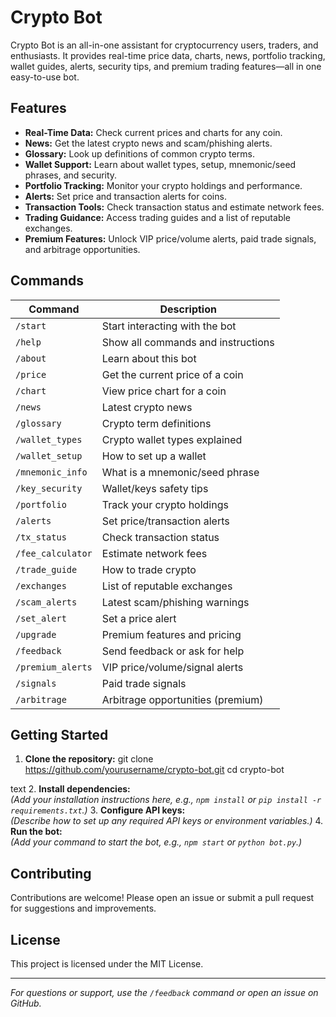 # Crypto Bot

Crypto Bot is an all-in-one assistant for cryptocurrency users, traders, and enthusiasts. It provides real-time price data, charts, news, portfolio tracking, wallet guides, alerts, security tips, and premium trading features—all in one easy-to-use bot.

## Features

- **Real-Time Data:** Check current prices and charts for any coin.
- **News:** Get the latest crypto news and scam/phishing alerts.
- **Glossary:** Look up definitions of common crypto terms.
- **Wallet Support:** Learn about wallet types, setup, mnemonic/seed phrases, and security.
- **Portfolio Tracking:** Monitor your crypto holdings and performance.
- **Alerts:** Set price and transaction alerts for coins.
- **Transaction Tools:** Check transaction status and estimate network fees.
- **Trading Guidance:** Access trading guides and a list of reputable exchanges.
- **Premium Features:** Unlock VIP price/volume alerts, paid trade signals, and arbitrage opportunities.

## Commands

| Command         | Description                                  |
|-----------------|----------------------------------------------|
| `/start`        | Start interacting with the bot               |
| `/help`         | Show all commands and instructions           |
| `/about`        | Learn about this bot                         |
| `/price`        | Get the current price of a coin              |
| `/chart`        | View price chart for a coin                  |
| `/news`         | Latest crypto news                           |
| `/glossary`     | Crypto term definitions                      |
| `/wallet_types` | Crypto wallet types explained                |
| `/wallet_setup` | How to set up a wallet                       |
| `/mnemonic_info`| What is a mnemonic/seed phrase               |
| `/key_security` | Wallet/keys safety tips                      |
| `/portfolio`    | Track your crypto holdings                   |
| `/alerts`       | Set price/transaction alerts                 |
| `/tx_status`    | Check transaction status                     |
| `/fee_calculator`| Estimate network fees                       |
| `/trade_guide`  | How to trade crypto                          |
| `/exchanges`    | List of reputable exchanges                  |
| `/scam_alerts`  | Latest scam/phishing warnings                |
| `/set_alert`    | Set a price alert                            |
| `/upgrade`      | Premium features and pricing                 |
| `/feedback`     | Send feedback or ask for help                |
| `/premium_alerts`| VIP price/volume/signal alerts              |
| `/signals`      | Paid trade signals                           |
| `/arbitrage`    | Arbitrage opportunities (premium)            |

## Getting Started

1. **Clone the repository:**
git clone https://github.com/yourusername/crypto-bot.git
cd crypto-bot

text
2. **Install dependencies:**  
*(Add your installation instructions here, e.g., `npm install` or `pip install -r requirements.txt`.)*
3. **Configure API keys:**  
*(Describe how to set up any required API keys or environment variables.)*
4. **Run the bot:**  
*(Add your command to start the bot, e.g., `npm start` or `python bot.py`.)*

## Contributing

Contributions are welcome! Please open an issue or submit a pull request for suggestions and improvements.

## License

This project is licensed under the MIT License.

---

*For questions or support, use the `/feedback` command or open an issue on GitHub.*
